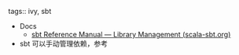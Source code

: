 tags:: ivy, sbt

- Docs
	- [sbt Reference Manual — Library Management (scala-sbt.org)](https://www.scala-sbt.org/1.x/docs/Library-Management.html)
- sbt 可以手动管理依赖，参考